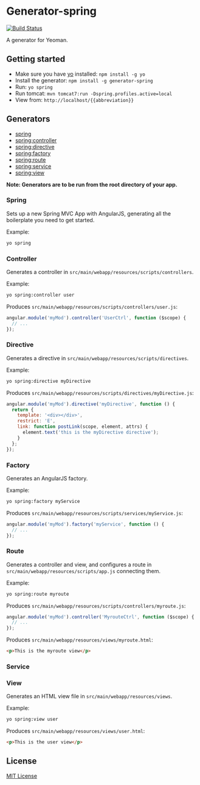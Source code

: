 # Generator-spring
[![Build Status](https://secure.travis-ci.org/countableSet/generator-spring.png?branch=master)](https://travis-ci.org/countableSet/generator-spring)

A generator for Yeoman.

## Getting started
- Make sure you have [yo](https://github.com/yeoman/yo) installed:
    `npm install -g yo`
- Install the generator: `npm install -g generator-spring`
- Run: `yo spring`
- Run tomcat: `mvn tomcat7:run -Dspring.profiles.active=local`
- View from: `http://localhost/{{abbreviation}}`

## Generators
* [spring](#spring)
* [spring:controller](#controller)
* [spring:directive](#directive)
* [spring:factory](#factory)
* [spring:route](#route)
* [spring:service](#service)
* [spring:view](#view)

**Note: Generators are to be run from the root directory of your app.**

### Spring
Sets up a new Spring MVC App with AngularJS, generating all the boilerplate you need to get started.

Example:
```bash
yo spring
```

### Controller
Generates a controller in `src/main/webapp/resources/scripts/controllers`.

Example:
```bash
yo spring:controller user
```

Produces `src/main/webapp/resources/scripts/controllers/user.js`:
```javascript
angular.module('myMod').controller('UserCtrl', function ($scope) {
  // ...
});
```

### Directive
Generates a directive in `src/main/webapp/resources/scripts/directives`.

Example:
```bash
yo spring:directive myDirective
```

Produces `src/main/webapp/resources/scripts/directives/myDirective.js`:
```javascript
angular.module('myMod').directive('myDirective', function () {
  return {
    template: '<div></div>',
    restrict: 'E',
    link: function postLink(scope, element, attrs) {
      element.text('this is the myDirective directive');
    }
  };
});
```

### Factory
Generates an AngularJS factory.

Example:
```bash
yo spring:factory myService
```

Produces `src/main/webapp/resources/scripts/services/myService.js`:
```javascript
angular.module('myMod').factory('myService', function () {
  // ...
});
```

### Route
Generates a controller and view, and configures a route in `src/main/webapp/resources/scripts/app.js` connecting them.

Example:
```bash
yo spring:route myroute
```

Produces `src/main/webapp/resources/scripts/controllers/myroute.js`:
```javascript
angular.module('myMod').controller('MyrouteCtrl', function ($scope) {
  // ...
});
```

Produces `src/main/webapp/resources/views/myroute.html`:
```html
<p>This is the myroute view</p>
```

### Service

### View
Generates an HTML view file in `src/main/webapp/resources/views`.

Example:
```bash
yo spring:view user
```

Produces `src/main/webapp/resources/views/user.html`:
```html
<p>This is the user view</p>
```

## License
[MIT License](http://en.wikipedia.org/wiki/MIT_License)
